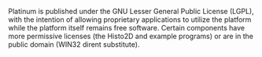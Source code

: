 Platinum is published under the GNU Lesser General Public License (LGPL), with the intention of allowing proprietary applications to utilize the platform while the platform itself remains free software. Certain components have more permissive licenses (the Histo2D and example programs) or are in the public domain (WIN32 dirent substitute).